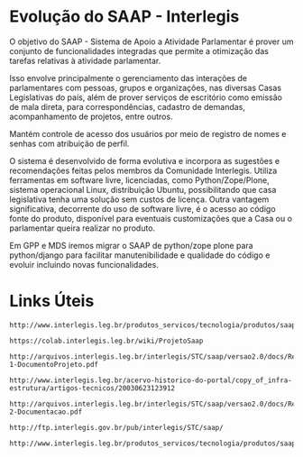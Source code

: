# Evolução do SAAP - Interlegis

O objetivo do SAAP - Sistema de Apoio a Atividade Parlamentar é prover um conjunto de funcionalidades integradas que permite a otimização das tarefas relativas à atividade parlamentar.

Isso envolve principalmente o gerenciamento das interações de parlamentares com pessoas, grupos e organizações, nas diversas Casas Legislativas do país, além de prover serviços de escritório como emissão de mala direta, para correspondências, cadastro de demandas, acompanhamento de projetos, entre outros.

Mantém controle de acesso dos usuários por meio de registro de nomes e senhas com atribuição de perfil.

O sistema é desenvolvido de forma evolutiva e incorpora as sugestões e recomendações feitas pelos membros da Comunidade Interlegis. Utiliza ferramentas em software livre, licenciadas, como Python/Zope/Plone, sistema operacional Linux, distribuição Ubuntu, possibilitando que casa legislativa tenha uma solução sem custos de licença. Outra vantagem significativa, decorrente do uso de software livre, é o acesso ao código fonte do produto, disponível para eventuais customizações que a Casa ou o parlamentar queira realizar no produto.

Em GPP e MDS iremos migrar o SAAP de python/zope plone para python/django para facilitar manutenibilidade e qualidade do código e evoluir incluindo novas funcionalidades.


# Links Úteis

    http://www.interlegis.leg.br/produtos_servicos/tecnologia/produtos/saap

    https://colab.interlegis.leg.br/wiki/ProjetoSaap

    http://arquivos.interlegis.leg.br/interlegis/STC/saap/versao2.0/docs/Relatorio2-1-DocumentoProjeto.pdf

    http://www.interlegis.leg.br/acervo-historico-do-portal/copy_of_infra-estrutura/artigos-tecnicos/20030623123912
    
    http://arquivos.interlegis.leg.br/interlegis/STC/saap/versao2.0/docs/Relatorio1-2-Documentacao.pdf
    
    http://ftp.interlegis.gov.br/pub/interlegis/STC/saap/
    
    http://www.interlegis.leg.br/produtos_servicos/tecnologia/produtos/saap/20030310102413/20030310102539
    
    

